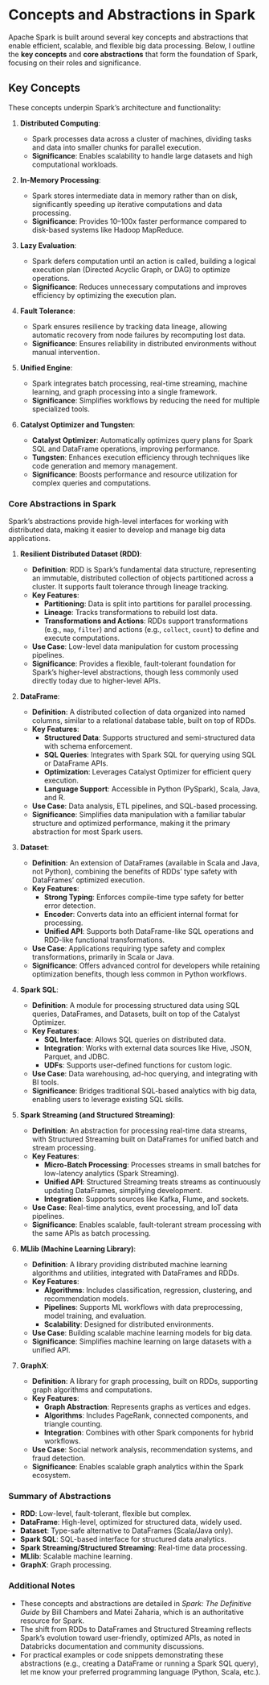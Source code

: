 # Concepts and Abstractions in Spark

Apache Spark is built around several key concepts and abstractions that enable efficient, scalable, and flexible big data processing. Below, I outline the **key concepts** and **core abstractions** that form the foundation of Spark, focusing on their roles and significance.

## Key Concepts

These concepts underpin Spark’s architecture and functionality:

1. **Distributed Computing**:
   - Spark processes data across a cluster of machines, dividing tasks and data into smaller chunks for parallel execution.
   - **Significance**: Enables scalability to handle large datasets and high computational workloads.

2. **In-Memory Processing**:
   - Spark stores intermediate data in memory rather than on disk, significantly speeding up iterative computations and data processing.
   - **Significance**: Provides 10–100x faster performance compared to disk-based systems like Hadoop MapReduce.

3. **Lazy Evaluation**:
   - Spark defers computation until an action is called, building a logical execution plan (Directed Acyclic Graph, or DAG) to optimize operations.
   - **Significance**: Reduces unnecessary computations and improves efficiency by optimizing the execution plan.

4. **Fault Tolerance**:
   - Spark ensures resilience by tracking data lineage, allowing automatic recovery from node failures by recomputing lost data.
   - **Significance**: Ensures reliability in distributed environments without manual intervention.

5. **Unified Engine**:
   - Spark integrates batch processing, real-time streaming, machine learning, and graph processing into a single framework.
   - **Significance**: Simplifies workflows by reducing the need for multiple specialized tools.

6. **Catalyst Optimizer and Tungsten**:
   - **Catalyst Optimizer**: Automatically optimizes query plans for Spark SQL and DataFrame operations, improving performance.
   - **Tungsten**: Enhances execution efficiency through techniques like code generation and memory management.
   - **Significance**: Boosts performance and resource utilization for complex queries and computations.

### Core Abstractions in Spark
Spark’s abstractions provide high-level interfaces for working with distributed data, making it easier to develop and manage big data applications.

1. **Resilient Distributed Dataset (RDD)**:
   - **Definition**: RDD is Spark’s fundamental data structure, representing an immutable, distributed collection of objects partitioned across a cluster. It supports fault tolerance through lineage tracking.
   - **Key Features**:
     - **Partitioning**: Data is split into partitions for parallel processing.
     - **Lineage**: Tracks transformations to rebuild lost data.
     - **Transformations and Actions**: RDDs support transformations (e.g., `map`, `filter`) and actions (e.g., `collect`, `count`) to define and execute computations.
   - **Use Case**: Low-level data manipulation for custom processing pipelines.
   - **Significance**: Provides a flexible, fault-tolerant foundation for Spark’s higher-level abstractions, though less commonly used directly today due to higher-level APIs.

2. **DataFrame**:
   - **Definition**: A distributed collection of data organized into named columns, similar to a relational database table, built on top of RDDs.
   - **Key Features**:
     - **Structured Data**: Supports structured and semi-structured data with schema enforcement.
     - **SQL Queries**: Integrates with Spark SQL for querying using SQL or DataFrame APIs.
     - **Optimization**: Leverages Catalyst Optimizer for efficient query execution.
     - **Language Support**: Accessible in Python (PySpark), Scala, Java, and R.
   - **Use Case**: Data analysis, ETL pipelines, and SQL-based processing.
   - **Significance**: Simplifies data manipulation with a familiar tabular structure and optimized performance, making it the primary abstraction for most Spark users.

3. **Dataset**:
   - **Definition**: An extension of DataFrames (available in Scala and Java, not Python), combining the benefits of RDDs’ type safety with DataFrames’ optimized execution.
   - **Key Features**:
     - **Strong Typing**: Enforces compile-time type safety for better error detection.
     - **Encoder**: Converts data into an efficient internal format for processing.
     - **Unified API**: Supports both DataFrame-like SQL operations and RDD-like functional transformations.
   - **Use Case**: Applications requiring type safety and complex transformations, primarily in Scala or Java.
   - **Significance**: Offers advanced control for developers while retaining optimization benefits, though less common in Python workflows.

4. **Spark SQL**:
   - **Definition**: A module for processing structured data using SQL queries, DataFrames, and Datasets, built on top of the Catalyst Optimizer.
   - **Key Features**:
     - **SQL Interface**: Allows SQL queries on distributed data.
     - **Integration**: Works with external data sources like Hive, JSON, Parquet, and JDBC.
     - **UDFs**: Supports user-defined functions for custom logic.
   - **Use Case**: Data warehousing, ad-hoc querying, and integrating with BI tools.
   - **Significance**: Bridges traditional SQL-based analytics with big data, enabling users to leverage existing SQL skills.

5. **Spark Streaming (and Structured Streaming)**:
   - **Definition**: An abstraction for processing real-time data streams, with Structured Streaming built on DataFrames for unified batch and stream processing.
   - **Key Features**:
     - **Micro-Batch Processing**: Processes streams in small batches for low-latency analytics (Spark Streaming).
     - **Unified API**: Structured Streaming treats streams as continuously updating DataFrames, simplifying development.
     - **Integration**: Supports sources like Kafka, Flume, and sockets.
   - **Use Case**: Real-time analytics, event processing, and IoT data pipelines.
   - **Significance**: Enables scalable, fault-tolerant stream processing with the same APIs as batch processing.

6. **MLlib (Machine Learning Library)**:
   - **Definition**: A library providing distributed machine learning algorithms and utilities, integrated with DataFrames and RDDs.
   - **Key Features**:
     - **Algorithms**: Includes classification, regression, clustering, and recommendation models.
     - **Pipelines**: Supports ML workflows with data preprocessing, model training, and evaluation.
     - **Scalability**: Designed for distributed environments.
   - **Use Case**: Building scalable machine learning models for big data.
   - **Significance**: Simplifies machine learning on large datasets with a unified API.

7. **GraphX**:
   - **Definition**: A library for graph processing, built on RDDs, supporting graph algorithms and computations.
   - **Key Features**:
     - **Graph Abstraction**: Represents graphs as vertices and edges.
     - **Algorithms**: Includes PageRank, connected components, and triangle counting.
     - **Integration**: Combines with other Spark components for hybrid workflows.
   - **Use Case**: Social network analysis, recommendation systems, and fraud detection.
   - **Significance**: Enables scalable graph analytics within the Spark ecosystem.

### Summary of Abstractions
- **RDD**: Low-level, fault-tolerant, flexible but complex.
- **DataFrame**: High-level, optimized for structured data, widely used.
- **Dataset**: Type-safe alternative to DataFrames (Scala/Java only).
- **Spark SQL**: SQL-based interface for structured data analytics.
- **Spark Streaming/Structured Streaming**: Real-time data processing.
- **MLlib**: Scalable machine learning.
- **GraphX**: Graph processing.

### Additional Notes
- These concepts and abstractions are detailed in *Spark: The Definitive Guide* by Bill Chambers and Matei Zaharia, which is an authoritative resource for Spark.
- The shift from RDDs to DataFrames and Structured Streaming reflects Spark’s evolution toward user-friendly, optimized APIs, as noted in Databricks documentation and community discussions.
- For practical examples or code snippets demonstrating these abstractions (e.g., creating a DataFrame or running a Spark SQL query), let me know your preferred programming language (Python, Scala, etc.).

